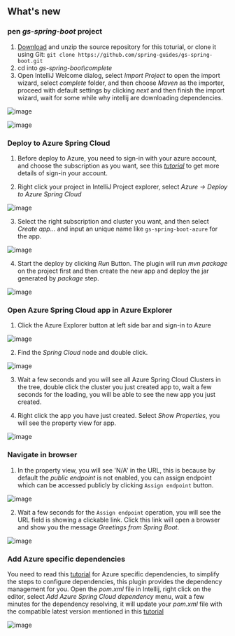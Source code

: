<!-- Version: 3.36.0 -->
## What's new

### pen *gs-spring-boot* project
1. [Download](https://github.com/spring-guides/gs-spring-boot/archive/master.zip) and unzip the source repository for this toturial, or clone it using Git: `git clone https://github.com/spring-guides/gs-spring-boot.git`
2. cd into *gs-spring-boot\complete*
3. Open IntelliJ Welcome dialog, select *Import Project* to open the import wizard, select *complete* folder, and then choose *Maven* as the importer, proceed with default settings by clicking *next* and then finish the import wizard, wait for some while why intellij are downloading dependencies.

![image](https://user-images.githubusercontent.com/12445236/64397308-6b458980-d093-11e9-8f75-32ad38b92def.gif)

![image](https://user-images.githubusercontent.com/17075863/77132650-392dcf00-6a9b-11ea-9213-2ece51a293f1.png)

### Deploy to Azure Spring Cloud

1. Before deploy to Azure, you need to sign-in with your azure account, and choose the subscription as you want, see this *[tutorial](https://docs.microsoft.com/en-us/azure/java/intellij/azure-toolkit-for-intellij-create-hello-world-web-app)* to get more details of sign-in your account.

2. Right click your project in IntelliJ Project explorer, select *Azure -> Deploy to Azure Spring Cloud*

![image](https://user-images.githubusercontent.com/17075863/77132862-f28ca480-6a9b-11ea-8792-c82670b98459.png)

3. Select the right subscription and cluster you want, and then select *Create app...* and input an unique name like `gs-spring-boot-azure` for the app.


![image](https://user-images.githubusercontent.com/17075863/77133144-f3720600-6a9c-11ea-898a-f4c8cf3c0183.png)


4. Start the deploy by clicking *Run* Button. The plugin will run *mvn package* on the project first and then create the new app and deploy the jar generated by *package* step.

![image](https://user-images.githubusercontent.com/17075863/77133334-b35f5300-6a9d-11ea-9552-bfaae43193cd.png)


###  Open Azure Spring Cloud app in Azure Explorer
1. Click the Azure Explorer button at left side bar and sign-in to Azure

![image](https://user-images.githubusercontent.com/17075863/77133434-06d1a100-6a9e-11ea-91f9-123efb4258d9.png)

2. Find the *Spring Cloud* node and double click.

![image](https://user-images.githubusercontent.com/17075863/77133505-3bddf380-6a9e-11ea-924e-221e02ee1ac6.png)

3. Wait a few seconds and you will see all Azure Spring Cloud Clusters in the tree, double click the cluster you just created app to, wait a few seconds for the loading, you will be able to see the new app you just created.

4. Right click the app you have just created. Select *Show Properties*, you will see the property view for app.

![image](https://user-images.githubusercontent.com/17075863/77133618-a5f69880-6a9e-11ea-9349-9b53c3c809e8.png)

### Navigate in browser
1. In the property view, you will see 'N/A' in the URL, this is because by default the *public endpoint* is not enabled, you can assign endpoint which can be accessed publicly by clicking `Assign endpoint` button.

![image](https://user-images.githubusercontent.com/17075863/77134962-62069200-6aa4-11ea-9cbc-4ea7fe218ac0.png)

2. Wait a few seconds for the `Assign endpoint` operation, you will see the URL field is showing a clickable link. Click this link will open a browser and show you the message *Greetings from Spring Boot*.

![image](https://user-images.githubusercontent.com/17075863/77135088-e0fbca80-6aa4-11ea-8255-9239a5e85e3b.png)

### Add Azure specific dependencies
You need to read this [tutorial](https://docs.microsoft.com/en-us/azure/spring-cloud/spring-cloud-tutorial-prepare-app-deployment) for Azure specific dependencies, to simplify the steps to configure dependencies, this plugin provides the dependency management for you. Open the *pom.xml* file in Intellij, right click on the editor, select *Add Azure Spring Cloud dependency* menu, wait a few minutes for the dependency resolving, it will update your *pom.xml* file with the compatible latest version mentioned in this [tutorial](https://docs.microsoft.com/en-us/azure/spring-cloud/spring-cloud-tutorial-prepare-app-deployment) 

![image](https://user-images.githubusercontent.com/17075863/77284376-7d260b80-6d09-11ea-8cc0-769a3fdc169f.png)

